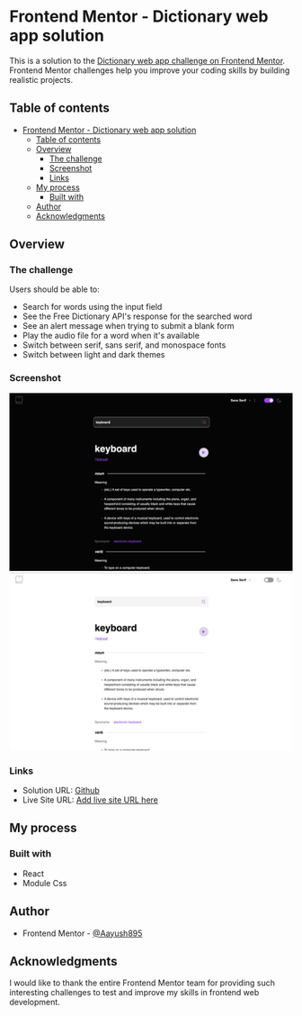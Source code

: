 # Frontend Mentor - Dictionary web app solution

This is a solution to the [Dictionary web app challenge on Frontend Mentor](https://www.frontendmentor.io/challenges/dictionary-web-app-h5wwnyuKFL). Frontend Mentor challenges help you improve your coding skills by building realistic projects. 

## Table of contents

- [Frontend Mentor - Dictionary web app solution](#frontend-mentor---dictionary-web-app-solution)
  - [Table of contents](#table-of-contents)
  - [Overview](#overview)
    - [The challenge](#the-challenge)
    - [Screenshot](#screenshot)
    - [Links](#links)
  - [My process](#my-process)
    - [Built with](#built-with)
  - [Author](#author)
  - [Acknowledgments](#acknowledgments)

## Overview

### The challenge

Users should be able to:

- Search for words using the input field
- See the Free Dictionary API's response for the searched word
- See an alert message when trying to submit a blank form
- Play the audio file for a word when it's available
- Switch between serif, sans serif, and monospace fonts
- Switch between light and dark themes

### Screenshot

![Dark Mode](./Screenshots/darkMode.png)
![Light Mode](./Screenshots/lightMode.png)


### Links

- Solution URL: [Github](https://github.com/Aayush895/Frontend-Dictionary-App)
- Live Site URL: [Add live site URL here](https://your-live-site-url.com)

## My process

### Built with

- React
- Module Css

## Author

- Frontend Mentor - [@Aayush895](https://www.frontendmentor.io/profile/Aayush895)

## Acknowledgments

I would like to thank the entire Frontend Mentor team for providing such interesting challenges to test and improve my skills in frontend web development.

